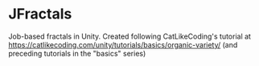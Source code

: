# JFractals
 Job-based fractals in Unity.
 Created following CatLikeCoding's tutorial at https://catlikecoding.com/unity/tutorials/basics/organic-variety/ (and preceding tutorials in the "basics" series)